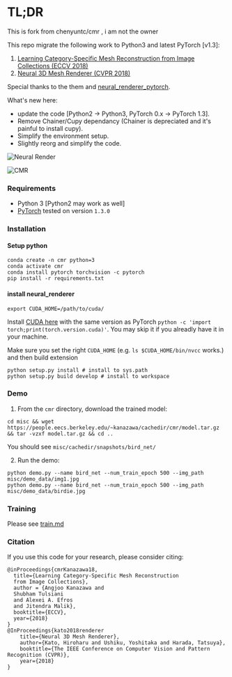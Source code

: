 # TL;DR

This is fork from chenyuntc/cmr , i am not the owner

This repo migrate the following work to Python3 and latest PyTorch [v1.3]:

1. [Learning Category-Specific Mesh Reconstruction from Image Collections (ECCV 2018)](https://github.com/akanazawa/cmr)
2. [Neural 3D Mesh Renderer (CVPR 2018)](https://github.com/hiroharu-kato/neural_renderer)

Special thanks to the them and [neural_renderer_pytorch](https://github.com/daniilidis-group/neural_renderer).


What's new here:
- update the code [Python2 -> Python3, PyTorch 0.x -> PyTorch 1.3].
- Remove Chainer/Cupy dependancy (Chainer is depreciated and it's painful to install cupy).
- Simplify the environment setup.
- Slightly reorg and simplify the code.


![Neural Render](https://raw.githubusercontent.com/hiroharu-kato/neural_renderer/master/examples/data/example1.gif)


![CMR](https://akanazawa.github.io/cmr/resources/images/teaser.png)

### Requirements
- Python 3 [Python2 may work as well]
- [PyTorch](https://pytorch.org/) tested on version `1.3.0`

### Installation


#### Setup python
```
conda create -n cmr python=3
conda activate cmr
conda install pytorch torchvision -c pytorch
pip install -r requirements.txt
```


#### install neural_renderer
```
export CUDA_HOME=/path/to/cuda/ 
```

Install [CUDA here](https://developer.nvidia.com/cuda-toolkit-archive)  with the same version as PyTorch `python -c 'import torch;print(torch.version.cuda)'`. You may skip it if you alreadly have it in your machine.  


Make sure you set the right `CUDA_HOME` (e.g. `ls $CUDA_HOME/bin/nvcc` works.)
and then build extension
```
python setup.py install # install to sys.path
python setup.py build develop # install to workspace
```

 
### Demo
1. From the `cmr` directory, download the trained model:
```
cd misc && wget https://people.eecs.berkeley.edu/~kanazawa/cachedir/cmr/model.tar.gz && tar -vzxf model.tar.gz && cd ..
```
You should see `misc/cachedir/snapshots/bird_net/`

2. Run the demo:
```
python demo.py --name bird_net --num_train_epoch 500 --img_path misc/demo_data/img1.jpg
python demo.py --name bird_net --num_train_epoch 500 --img_path misc/demo_data/birdie.jpg
```

### Training
Please see [train.md](train.md)

### Citation
If you use this code for your research, please consider citing:
```
@inProceedings{cmrKanazawa18,
  title={Learning Category-Specific Mesh Reconstruction
  from Image Collections},
  author = {Angjoo Kanazawa and
  Shubham Tulsiani
  and Alexei A. Efros
  and Jitendra Malik},
  booktitle={ECCV},
  year={2018}
}
@InProceedings{kato2018renderer
    title={Neural 3D Mesh Renderer},
    author={Kato, Hiroharu and Ushiku, Yoshitaka and Harada, Tatsuya},
    booktitle={The IEEE Conference on Computer Vision and Pattern Recognition (CVPR)},
    year={2018}
}
```
